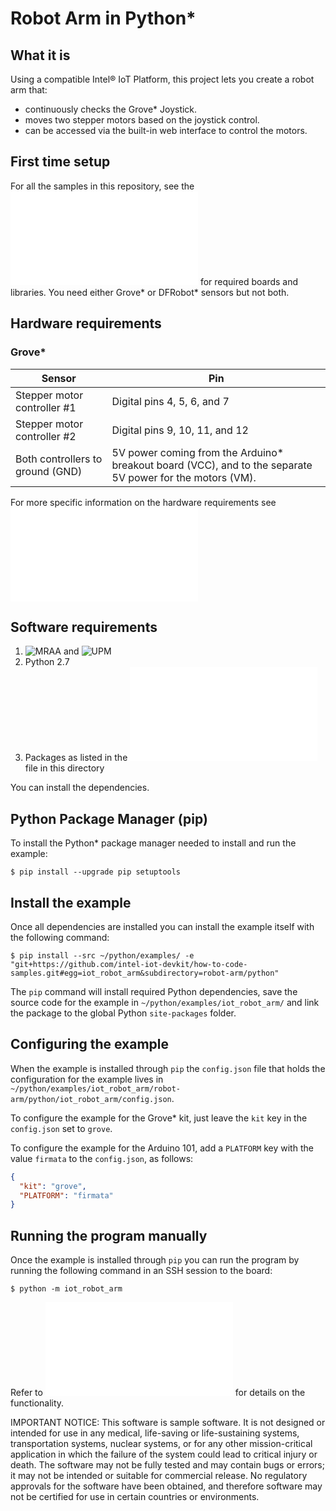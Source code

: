 # Robot Arm in Python*

## What it is

Using a compatible Intel® IoT Platform, this project lets you create a robot arm that:<br>
- continuously checks the Grove\* Joystick.<br>
- moves two stepper motors based on the joystick control.<br>
- can be accessed via the built-in web interface to control the motors.

## First time setup
For all the samples in this repository, see the ![General Setup Instructions](./../../README.md#setup) for required boards and libraries.  You need either Grove\* or DFRobot\* sensors but not both.

## Hardware requirements

### Grove\*

Sensor | Pin
--- | ---
Stepper motor controller #1 | Digital pins 4, 5, 6, and 7
Stepper motor controller #2 | Digital pins 9, 10, 11, and 12
Both controllers to ground (GND) | 5V power coming from the Arduino\* breakout board (VCC), and to the separate 5V power for the motors (VM).

For more specific information on the hardware requirements see ![Hardware Details](./../README.md#hardware-requirements)

## Software requirements

1. ![MRAA](https://github.com/intel-iot-devkit/mraa) and ![UPM](https://github.com/intel-iot-devkit/upm)
2. Python 2.7
3. Packages as listed in the ![setup.py](setup.py) file in this directory

You can install the dependencies.

## Python Package Manager (pip)

To install the Python\* package manager needed to install and run the example:

    $ pip install --upgrade pip setuptools

## Install the example

Once all dependencies are installed you can install the example itself with the following command:

    $ pip install --src ~/python/examples/ -e "git+https://github.com/intel-iot-devkit/how-to-code-samples.git#egg=iot_robot_arm&subdirectory=robot-arm/python"

The `pip` command will install required Python dependencies, save the source code for the example in `~/python/examples/iot_robot_arm/` and link the package to the global Python `site-packages` folder.

## Configuring the example

When the example is installed through `pip` the `config.json` file that holds the configuration for the example lives in `~/python/examples/iot_robot_arm/robot-arm/python/iot_robot_arm/config.json`.

To configure the example for the Grove\* kit, just leave the `kit` key in the `config.json` set to `grove`.

To configure the example for the Arduino 101, add a `PLATFORM` key with the value `firmata` to the `config.json`, as follows:

```JSON
{
  "kit": "grove",
  "PLATFORM": "firmata"
}
```

## Running the program manually

Once the example is installed through `pip` you can run the program by running the following command in an SSH session to the board:

    $ python -m iot_robot_arm
    
Refer to ![How it Works](./../README.md#how-it-works) for details on the functionality.

IMPORTANT NOTICE: This software is sample software. It is not designed or intended for use in any medical, life-saving or life-sustaining systems, transportation systems, nuclear systems, or for any other mission-critical application in which the failure of the system could lead to critical injury or death. The software may not be fully tested and may contain bugs or errors; it may not be intended or suitable for commercial release. No regulatory approvals for the software have been obtained, and therefore software may not be certified for use in certain countries or environments.
